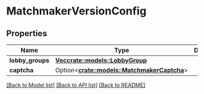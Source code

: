 # MatchmakerVersionConfig

## Properties

Name | Type | Description | Notes
------------ | ------------- | ------------- | -------------
**lobby_groups** | [**Vec<crate::models::LobbyGroup>**](LobbyGroup.md) |  | 
**captcha** | Option<[**crate::models::MatchmakerCaptcha**](MatchmakerCaptcha.md)> |  | [optional]

[[Back to Model list]](../README.md#documentation-for-models) [[Back to API list]](../README.md#documentation-for-api-endpoints) [[Back to README]](../README.md)


